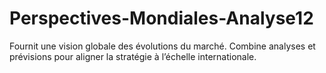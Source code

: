 # Perspectives-Mondiales-Analyse12
Fournit une vision globale des évolutions du marché. Combine analyses et prévisions pour aligner la stratégie à l’échelle internationale.
